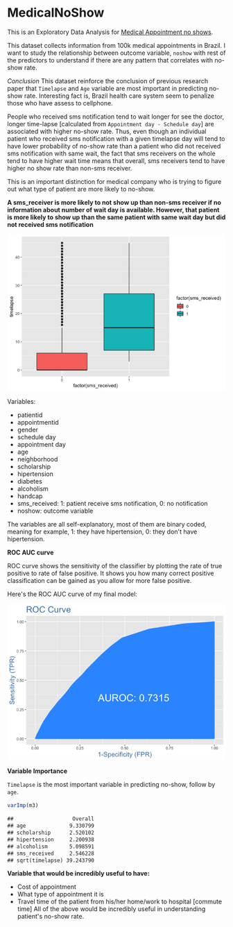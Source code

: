 # MedicalNoShow

This is an Exploratory Data Analysis for [Medical Appointment no shows](https://www.kaggle.com/joniarroba/noshowappointments).

This dataset collects information from 100k medical appointments in Brazil. I want to study the relationship between outcome variable, `noshow` with rest of the predictors to understand if there are any pattern that correlates with no-show rate.

*Conclusion* This dataset reinforce the conclusion of previous research paper that `Timelapse` and `Age` variable are most important in predicting no-show rate. Interesting fact is, Brazil health care system seem to penalize those who have assess to cellphone. 

People who received sms notification tend to wait longer for see the doctor, longer time-lapse [calculated from `Appointment day - Schedule day`] are associated with higher no-show rate. Thus, even though an individual patient who received sms notification with a given timelapse day will tend to have lower probability of no-show rate than a patient who did not received sms notification with same wait, the fact that sms receivers on the whole tend to have higher wait time means that overall, sms receivers tend to have higher no show rate than non-sms receiver. 

This is an important distinction for medical company who is trying to figure out what type of patient are more likely to no-show. 

**A sms_receiver is more likely to not show up than non-sms receiver if no information about number of wait day is available. However, that patient is more likely to show up than the same patient with same wait day but did not received sms notification**

![](noshow_files/figure-markdown_github/unnamed-chunk-5-1.png)


Variables:

- patientid
- appointmentid
- gender
- schedule day
- appointment day
- age
- neighborhood
- scholarship
- hipertension
- diabetes
- alcoholism
- handcap
- sms_received: 1: patient receive sms notification, 0: no notification
- noshow: outcome variable

The variables are all self-explanatory, most of them are binary coded, meaning for example, 1: they have hipertension, 0: they don't have hipertension.


**ROC AUC curve**

ROC curve shows the sensitivity of the classifier by plotting the rate of true positive to rate of false positive. It shows you how many correct positive classification can be gained as you allow for more false positive.

Here's the ROC AUC curve of my final model:

![](noshow_files/figure-markdown_github/unnamed-chunk-8-1.png)


**Variable Importance**

`Timelapse` is the most important variable in predicting no-show, follow by `age`.

``` r
varImp(m3)
```

    ##                   Overall
    ## age              9.330799
    ## scholarship      2.520102
    ## hipertension     2.200938
    ## alcoholism       5.098591
    ## sms_received     2.546228
    ## sqrt(timelapse) 39.243790
    
  
**Variable that would be incredibly useful to have:**

- Cost of appointment
- What type of appointment it is 
- Travel time of the patient from his/her home/work to hospital [commute time]
All of the above would be incredibly useful in understanding patient's no-show rate.